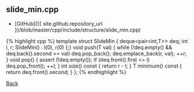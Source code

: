 ## slide_min.cpp

- [GitHub]({{ site.github.repository_url }}/blob/master/cpp/include/structure/slide_min.cpp)

{% highlight cpp %}
template <typename T>
struct SlideMin {
  deque<pair<int,T>> deq;
  int l, r;
  SlideMin() : l(0), r(0) {;}
  void push(T val) {
    while (!deq.empty() && deq.back().second >= val) deq.pop_back();
    deq.emplace_back(r, val);
    ++r;
  }
  void pop() {
    assert (!deq.empty());
    if (deq.front().first <= l) deq.pop_front();
    ++l;
  }
  int size() const { return r - l; }
  T minimum() const { return deq.front().second; }
};
{% endhighlight %}

[Back](../../..)

